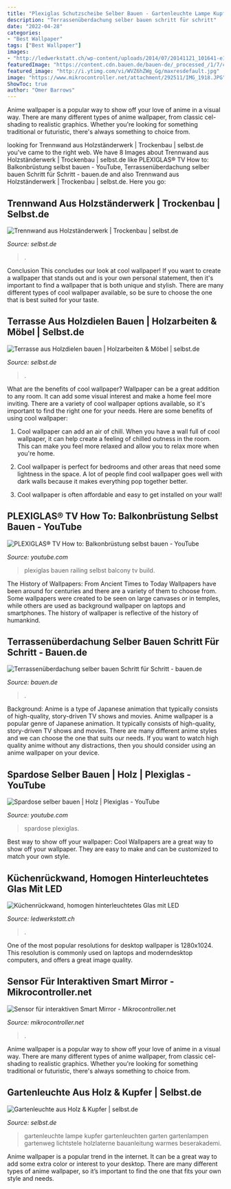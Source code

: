 ```yaml
---
title: "Plexiglas Schutzscheibe Selber Bauen - Gartenleuchte Lampe Kupfer Gartenleuchten Garten Gartenlampen Gartenweg Lichtstele Holzlaterne Bauanleitung Warmes Beserakademi"
description: "Terrassenüberdachung selber bauen schritt für schritt"
date: "2022-04-28"
categories:
- "Best Wallpaper"
tags: ["Best Wallpaper"]
images:
- "http://ledwerkstatt.ch/wp-content/uploads/2014/07/20141121_101641-e1416669936327.jpg"
featuredImage: "https://content.cdn.bauen.de/bauen-de/_processed_/1/7/csm_Terrassenueberdachung_Hohlkammerplatte_Malyszczyk_87ca7cbb8f.jpg"
featured_image: "http://i.ytimg.com/vi/WVZ6hZWg_Gg/maxresdefault.jpg"
image: "https://www.mikrocontroller.net/attachment/292511/IMG_1918.JPG"
ShowToc: true
author: "Omer Barrows"
---
```



Anime wallpaper is a popular way to show off your love of anime in a visual way. There are many different types of anime wallpaper, from classic cel-shading to realistic graphics. Whether you're looking for something traditional or futuristic, there's always something to choice from.

	

		
looking for Trennwand aus Holzständerwerk | Trockenbau | selbst.de you've came to the right web. We have 8 Images about Trennwand aus Holzständerwerk | Trockenbau | selbst.de like PLEXIGLAS® TV How to: Balkonbrüstung selbst bauen - YouTube, Terrassenüberdachung selber bauen Schritt für Schritt - bauen.de and also Trennwand aus Holzständerwerk | Trockenbau | selbst.de. Here you go:
		
    
## Trennwand Aus Holzständerwerk | Trockenbau | Selbst.de

<img loading=lazy src="http://www.selbst.de/sites/default/files/pictures/teaserbild_std_bauanleitung/finn04.jpg" onerror="this.onerror=null;this.src='https://tse1.mm.bing.net/th?id=OIP.k_6BFsVthNyHxfyeJJ3jqQHaEh&amp;pid=15.1';" alt="Trennwand aus Holzständerwerk | Trockenbau | selbst.de">

_Source: selbst.de_

>. 

	

Conclusion
This concludes our look at cool wallpaper! If you want to create a wallpaper that stands out and is your own personal statement, then it's important to find a wallpaper that is both unique and stylish. There are many different types of cool wallpaper available, so be sure to choose the one that is best suited for your taste.

    
## Terrasse Aus Holzdielen Bauen | Holzarbeiten &amp; Möbel | Selbst.de

<img loading=lazy src="http://www.selbst.de/sites/default/files/pictures/teaserbild_std_bauidee/terrasse-anlegen.jpg" onerror="this.onerror=null;this.src='https://tse1.mm.bing.net/th?id=OIP.l6KUdUpkqHYC4ZFvo5T8lAHaEg&amp;pid=15.1';" alt="Terrasse aus Holzdielen bauen | Holzarbeiten &amp; Möbel | selbst.de">

_Source: selbst.de_

>. 

	

What are the benefits of cool wallpaper?
Wallpaper can be a great addition to any room. It can add some visual interest and make a home feel more inviting. There are a variety of cool wallpaper options available, so it's important to find the right one for your needs. Here are some benefits of using cool wallpaper: 
1. Cool wallpaper can add an air of chill. When you have a wall full of cool wallpaper, it can help create a feeling of chilled outness in the room. This can make you feel more relaxed and allow you to relax more when you're home. 

2. Cool wallpaper is perfect for bedrooms and other areas that need some lightness in the space. A lot of people find cool wallpaper goes well with dark walls because it makes everything pop together better. 

3. Cool wallpaper is often affordable and easy to get installed on your wall!

    
## PLEXIGLAS® TV How To: Balkonbrüstung Selbst Bauen - YouTube

<img loading=lazy src="http://i.ytimg.com/vi/WVZ6hZWg_Gg/maxresdefault.jpg" onerror="this.onerror=null;this.src='https://tse4.mm.bing.net/th?id=OIP.uiSZA4VwZI5SSFs3o7VtEwHaEK&amp;pid=15.1';" alt="PLEXIGLAS® TV How to: Balkonbrüstung selbst bauen - YouTube">

_Source: youtube.com_

>plexiglas bauen railing selbst balcony tv build. 

	

The History of Wallpapers: From Ancient Times to Today
Wallpapers have been around for centuries and there are a variety of them to choose from. Some wallpapers were created to be seen on large canvases or in temples, while others are used as background wallpaper on laptops and smartphones. The history of wallpaper is reflective of the history of humankind.

    
## Terrassenüberdachung Selber Bauen Schritt Für Schritt - Bauen.de

<img loading=lazy src="https://content.cdn.bauen.de/bauen-de/_processed_/1/7/csm_Terrassenueberdachung_Hohlkammerplatte_Malyszczyk_87ca7cbb8f.jpg" onerror="this.onerror=null;this.src='https://tse3.mm.bing.net/th?id=OIP.b43ROqZ_wZZBuwiyDsQfgQAAAA&amp;pid=15.1';" alt="Terrassenüberdachung selber bauen Schritt für Schritt - bauen.de">

_Source: bauen.de_

>. 

	

Background: Anime is a type of Japanese animation that typically consists of high-quality, story-driven TV shows and movies.
Anime wallpaper is a popular genre of Japanese animation. It typically consists of high-quality, story-driven TV shows and movies. There are many different anime styles and we can choose the one that suits our needs. If you want to watch high quality anime without any distractions, then you should consider using an anime wallpaper on your device.

    
## Spardose Selber Bauen | Holz | Plexiglas - YouTube

<img loading=lazy src="https://i.ytimg.com/vi/PcMivBDEKl0/hqdefault.jpg" onerror="this.onerror=null;this.src='https://tse2.mm.bing.net/th?id=OIP.UPc01RBszUSdI27PLb28mAHaFj&amp;pid=15.1';" alt="Spardose selber bauen | Holz | Plexiglas - YouTube">

_Source: youtube.com_

>spardose plexiglas. 

	

Best way to show off your wallpaper:
Cool Wallpapers are a great way to show off your wallpaper. They are easy to make and can be customized to match your own style.

    
## Küchenrückwand, Homogen Hinterleuchtetes Glas Mit LED

<img loading=lazy src="http://ledwerkstatt.ch/wp-content/uploads/2014/07/20141121_101641-e1416669936327.jpg" onerror="this.onerror=null;this.src='https://tse3.mm.bing.net/th?id=OIP.M8x90xspg6zdyl_aJGtkDAHaEK&amp;pid=15.1';" alt="Küchenrückwand, homogen hinterleuchtetes Glas mit LED">

_Source: ledwerkstatt.ch_

>. 

	

One of the most popular resolutions for desktop wallpaper is 1280x1024. This resolution is commonly used on laptops and moderndesktop computers, and offers a great image quality.

    
## Sensor Für Interaktiven Smart Mirror - Mikrocontroller.net

<img loading=lazy src="https://www.mikrocontroller.net/attachment/292511/IMG_1918.JPG" onerror="this.onerror=null;this.src='https://tse1.mm.bing.net/th?id=OIP.eGyCjbOZqkzjHPnjAsINiwHaFj&amp;pid=15.1';" alt="Sensor für interaktiven Smart Mirror - Mikrocontroller.net">

_Source: mikrocontroller.net_

>. 

	

Anime wallpaper is a popular way to show off your love of anime in a visual way. There are many different types of anime wallpaper, from classic cel-shading to realistic graphics. Whether you're looking for something traditional or futuristic, there's always something to choice from.

    
## Gartenleuchte Aus Holz &amp; Kupfer | Selbst.de

<img loading=lazy src="https://www.selbst.de/assets/sites/default/files/pictures/step_by_step_bauanleitung/gartenleuchte-e.jpg" onerror="this.onerror=null;this.src='https://tse1.mm.bing.net/th?id=OIP.Gw7ySx2wBU9dNFuCGZdRnAHaEg&amp;pid=15.1';" alt="Gartenleuchte aus Holz &amp; Kupfer | selbst.de">

_Source: selbst.de_

>gartenleuchte lampe kupfer gartenleuchten garten gartenlampen gartenweg lichtstele holzlaterne bauanleitung warmes beserakademi. 

	

Anime wallpaper is a popular trend in the internet. It can be a great way to add some extra color or interest to your desktop. There are many different types of anime wallpaper, so it’s important to find the one that fits your own style and needs.

